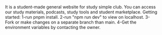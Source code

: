 It is a student-made general website for study simple club.
You can access our study materials, podcasts, study tools and student marketplace.
Getting started:
1-run pnpm install.
2-run "npm run dev" to view on localhost.
3-Fork or make changes on a separate branch than main.
4-Get the environment variables by contacting the owner.
